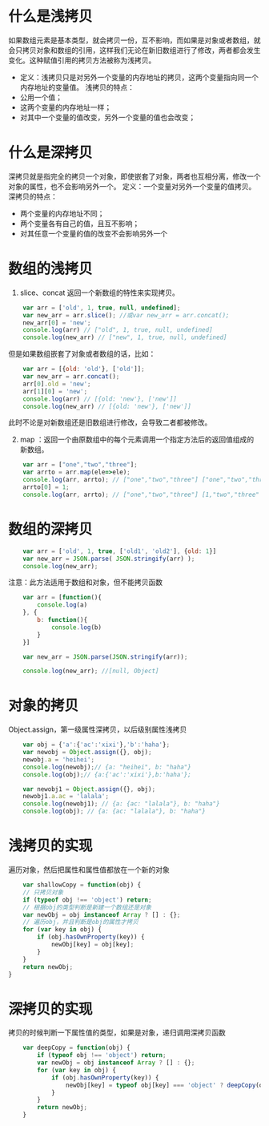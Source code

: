 # 什么是浅拷贝
如果数组元素是基本类型，就会拷贝一份，互不影响，而如果是对象或者数组，就会只拷贝对象和数组的引用，这样我们无论在新旧数组进行了修改，两者都会发生变化。这种赋值引用的拷贝方法被称为浅拷贝。    
- 定义：浅拷贝只是对另外一个变量的内存地址的拷贝，这两个变量指向同一个内存地址的变量值。 
浅拷贝的特点：    
- 公用一个值；
- 这两个变量的内存地址一样；
- 对其中一个变量的值改变，另外一个变量的值也会改变；
# 什么是深拷贝
深拷贝就是指完全的拷贝一个对象，即使嵌套了对象，两者也互相分离，修改一个对象的属性，也不会影响另外一个。
定义：一个变量对另外一个变量的值拷贝。    
深拷贝的特点：

- 两个变量的内存地址不同；
- 两个变量各有自己的值，且互不影响；
- 对其任意一个变量的值的改变不会影响另外一个

# 数组的浅拷贝
1. slice、concat 返回一个新数组的特性来实现拷贝。
```js
    var arr = ['old', 1, true, null, undefined];
    var new_arr = arr.slice(); //或var new_arr = arr.concat();
    new_arr[0] = 'new';
    console.log(arr) // ["old", 1, true, null, undefined]
    console.log(new_arr) // ["new", 1, true, null, undefined]
```
但是如果数组嵌套了对象或者数组的话，比如：   
```js
    var arr = [{old: 'old'}, ['old']];
    var new_arr = arr.concat();
    arr[0].old = 'new';
    arr[1][0] = 'new';
    console.log(arr) // [{old: 'new'}, ['new']]
    console.log(new_arr) // [{old: 'new'}, ['new']]
```
此时不论是对新数组还是旧数组进行修改，会导致二者都被修改。

2. map ：返回一个由原数组中的每个元素调用一个指定方法后的返回值组成的新数组。
```js
    var arr = ["one","two","three"];
    var arrto = arr.map(ele=>ele);
    console.log(arr, arrto); // ["one","two","three"] ["one","two","three"]
    arrto[0] = 1;
    console.log(arr, arrto); // ["one","two","three"] [1,"two","three"
```
# 数组的深拷贝
```js
    var arr = ['old', 1, true, ['old1', 'old2'], {old: 1}]
    var new_arr = JSON.parse( JSON.stringify(arr) );
    console.log(new_arr);
```
注意：此方法适用于数组和对象，但不能拷贝函数
```js
    var arr = [function(){
        console.log(a)
    }, {
        b: function(){
            console.log(b)
        }
    }]

    var new_arr = JSON.parse(JSON.stringify(arr));

    console.log(new_arr); //[null, Object]
```
# 对象的拷贝
Object.assign，第一级属性深拷贝，以后级别属性浅拷贝
```js
    var obj = {'a':{'ac':'xixi'},'b':'haha'};
    var newobj = Object.assign({}, obj);
    newobj.a = 'heihei';
    console.log(newobj);// {a: "heihei", b: "haha"}
    console.log(obj);// {a:{'ac':'xixi'},b:'haha'};

    var newobj1 = Object.assign({}, obj);
    newobj1.a.ac = 'lalala';
    console.log(newobj1); // {a: {ac: "lalala"}, b: "haha"}
    console.log(obj); // {a: {ac: "lalala"}, b: "haha"}
```

# 浅拷贝的实现
遍历对象，然后把属性和属性值都放在一个新的对象
```js
    var shallowCopy = function(obj) {
    // 只拷贝对象
    if (typeof obj !== 'object') return;
    // 根据obj的类型判断是新建一个数组还是对象
    var newObj = obj instanceof Array ? [] : {};
    // 遍历obj，并且判断是obj的属性才拷贝
    for (var key in obj) {
        if (obj.hasOwnProperty(key)) {
            newObj[key] = obj[key];
        }
    }
    return newObj;
}
```
# 深拷贝的实现
拷贝的时候判断一下属性值的类型，如果是对象，递归调用深拷贝函数
```js
    var deepCopy = function(obj) {
        if (typeof obj !== 'object') return;
        var newObj = obj instanceof Array ? [] : {};
        for (var key in obj) {
            if (obj.hasOwnProperty(key)) {
                newObj[key] = typeof obj[key] === 'object' ? deepCopy(obj[key]) : obj[key];
            }
        }
        return newObj;
    }
```